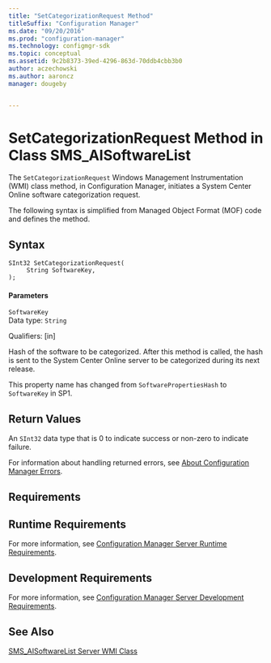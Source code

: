 ```yaml
---
title: "SetCategorizationRequest Method"
titleSuffix: "Configuration Manager"
ms.date: "09/20/2016"
ms.prod: "configuration-manager"
ms.technology: configmgr-sdk
ms.topic: conceptual
ms.assetid: 9c2b8373-39ed-4296-863d-70ddb4cbb3b0
author: aczechowski
ms.author: aaroncz
manager: dougeby


---
```

# SetCategorizationRequest Method in Class SMS_AISoftwareList
The `SetCategorizationRequest` Windows Management Instrumentation (WMI) class method, in Configuration Manager, initiates a System Center Online software categorization request.  

 The following syntax is simplified from Managed Object Format (MOF) code and defines the method.  

## Syntax  

```  
SInt32 SetCategorizationRequest(      
     String SoftwareKey,  
);  
```  

#### Parameters  
 `SoftwareKey`  
 Data type: `String`  

 Qualifiers: [in]  

 Hash of the software to be categorized. After this method is called, the hash is sent to the System Center Online server to be categorized during its next release.  

 This property name has changed from `SoftwarePropertiesHash` to `SoftwareKey` in SP1.  

## Return Values  
 An `SInt32` data type that is 0 to indicate success or non-zero to indicate failure.  

 For information about handling returned errors, see [About Configuration Manager Errors](../../../../../develop/core/understand/about-configuration-manager-errors.md).  

## Requirements  

## Runtime Requirements  
 For more information, see [Configuration Manager Server Runtime Requirements](../../../../../develop/core/reqs/server-runtime-requirements.md).  

## Development Requirements  
 For more information, see [Configuration Manager Server Development Requirements](../../../../../develop/core/reqs/server-development-requirements.md).  

## See Also  
 [SMS_AISoftwareList Server WMI Class](../../../../../develop/reference/core/clients/asset-intelligence/sms_aisoftwarelist-server-wmi-class.md)
